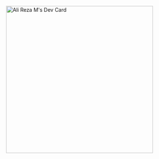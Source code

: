 <a href="https://app.daily.dev/alireza236"><img src="https://api.daily.dev/devcards/ff35a79a603e4e8da09516cb0f759f63.png?r=s1y" width="400" alt="Ali Reza M's Dev Card"/></a>
